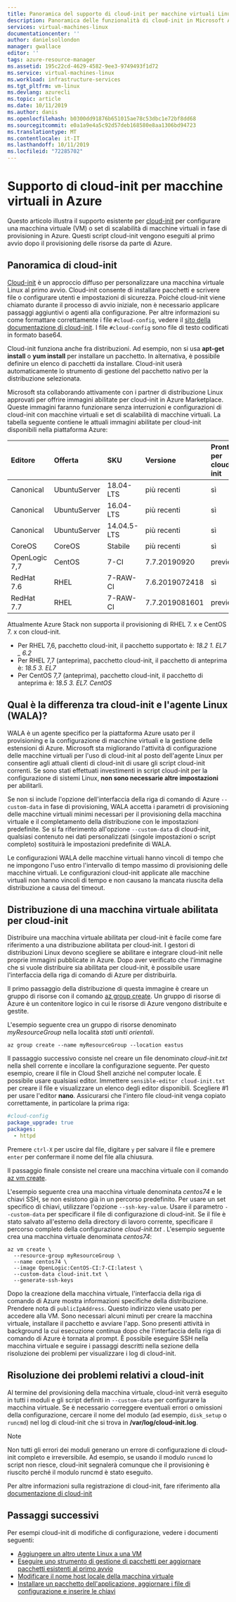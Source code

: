 ```yaml
---
title: Panoramica del supporto di cloud-init per macchine virtuali Linux in Azure | Microsoft Docs
description: Panoramica delle funzionalità di cloud-init in Microsoft Azure
services: virtual-machines-linux
documentationcenter: ''
author: danielsollondon
manager: gwallace
editor: ''
tags: azure-resource-manager
ms.assetid: 195c22cd-4629-4582-9ee3-9749493f1d72
ms.service: virtual-machines-linux
ms.workload: infrastructure-services
ms.tgt_pltfrm: vm-linux
ms.devlang: azurecli
ms.topic: article
ms.date: 10/11/2019
ms.author: danis
ms.openlocfilehash: b0300dd91876b651015ae78c53dbc1e72bf8dd68
ms.sourcegitcommit: e0a1a9e4a5c92d57deb168580e8aa1306bd94723
ms.translationtype: MT
ms.contentlocale: it-IT
ms.lasthandoff: 10/11/2019
ms.locfileid: "72285702"
---
```

# <a name="cloud-init-support-for-virtual-machines-in-azure"></a>Supporto di cloud-init per macchine virtuali in Azure
Questo articolo illustra il supporto esistente per [cloud-init](https://cloudinit.readthedocs.io) per configurare una macchina virtuale (VM) o set di scalabilità di macchine virtuali in fase di provisioning in Azure. Questi script cloud-init vengono eseguiti al primo avvio dopo il provisioning delle risorse da parte di Azure.  

## <a name="cloud-init-overview"></a>Panoramica di cloud-init
[Cloud-init](https://cloudinit.readthedocs.io) è un approccio diffuso per personalizzare una macchina virtuale Linux al primo avvio. Cloud-init consente di installare pacchetti e scrivere file o configurare utenti e impostazioni di sicurezza. Poiché cloud-init viene chiamato durante il processo di avvio iniziale, non è necessario applicare passaggi aggiuntivi o agenti alla configurazione.  Per altre informazioni su come formattare correttamente i file `#cloud-config`, vedere il [sito della documentazione di cloud-init](https://cloudinit.readthedocs.io/en/latest/topics/format.html#cloud-config-data).  I file `#cloud-config` sono file di testo codificati in formato base64.

Cloud-init funziona anche fra distribuzioni. Ad esempio, non si usa **apt-get install** o **yum install** per installare un pacchetto. In alternativa, è possibile definire un elenco di pacchetti da installare. Cloud-init userà automaticamente lo strumento di gestione del pacchetto nativo per la distribuzione selezionata.

Microsoft sta collaborando attivamente con i partner di distribuzione Linux approvati per offrire immagini abilitate per cloud-init in Azure Marketplace. Queste immagini faranno funzionare senza interruzioni e configurazioni di cloud-init con macchine virtuali e set di scalabilità di macchine virtuali. La tabella seguente contiene le attuali immagini abilitate per cloud-init disponibili nella piattaforma Azure:

| Editore | Offerta | SKU | Versione | Pronta per cloud-init |
|:--- |:--- |:--- |:--- |:--- |
|Canonical |UbuntuServer |18.04-LTS |più recenti |sì | 
|Canonical |UbuntuServer |16.04-LTS |più recenti |sì | 
|Canonical |UbuntuServer |14.04.5-LTS |più recenti |sì |
|CoreOS |CoreOS |Stabile |più recenti |sì |
|OpenLogic 7,7 |CentOS |7-CI |7.7.20190920 |preview |
|RedHat 7.6 |RHEL |7-RAW-CI |7.6.2019072418 |sì |
|RedHat 7.7 |RHEL |7-RAW-CI |7.7.2019081601 |preview |
    
Attualmente Azure Stack non supporta il provisioning di RHEL 7. x e CentOS 7. x con cloud-init.

* Per RHEL 7,6, pacchetto cloud-init, il pacchetto supportato è: *18.2 1. EL7 _ 6.2* 
* Per RHEL 7,7 (anteprima), pacchetto cloud-init, il pacchetto di anteprima è: *18.5 3. EL7*
* Per CentOS 7,7 (anteprima), pacchetto cloud-init, il pacchetto di anteprima è: *18.5 3. EL7. CentOS*

## <a name="what-is-the-difference-between-cloud-init-and-the-linux-agent-wala"></a>Qual è la differenza tra cloud-init e l'agente Linux (WALA)?
WALA è un agente specifico per la piattaforma Azure usato per il provisioning e la configurazione di macchine virtuali e la gestione delle estensioni di Azure. Microsoft sta migliorando l'attività di configurazione delle macchine virtuali per l'uso di cloud-init al posto dell'agente Linux per consentire agli attuali clienti di cloud-init di usare gli script cloud-init correnti.  Se sono stati effettuati investimenti in script cloud-init per la configurazione di sistemi Linux, **non sono necessarie altre impostazioni** per abilitarli. 

Se non si include l'opzione dell'interfaccia della riga di comando di Azure `--custom-data` in fase di provisioning, WALA accetta i parametri di provisioning delle macchine virtuali minimi necessari per il provisioning della macchina virtuale e il completamento della distribuzione con le impostazioni predefinite.  Se si fa riferimento all'opzione `--custom-data` di cloud-init, qualsiasi contenuto nei dati personalizzati (singole impostazioni o script completo) sostituirà le impostazioni predefinite di WALA. 

Le configurazioni WALA delle macchine virtuali hanno vincoli di tempo che ne impongono l'uso entro l'intervallo di tempo massimo di provisioning delle macchine virtuali.  Le configurazioni cloud-init applicate alle macchine virtuali non hanno vincoli di tempo e non causano la mancata riuscita della distribuzione a causa del timeout. 

## <a name="deploying-a-cloud-init-enabled-virtual-machine"></a>Distribuzione di una macchina virtuale abilitata per cloud-init
Distribuire una macchina virtuale abilitata per cloud-init è facile come fare riferimento a una distribuzione abilitata per cloud-init.  I gestori di distribuzioni Linux devono scegliere se abilitare e integrare cloud-init nelle proprie immagini pubblicate in Azure. Dopo aver verificato che l'immagine che si vuole distribuire sia abilitata per cloud-init, è possibile usare l'interfaccia della riga di comando di Azure per distribuirla. 

Il primo passaggio della distribuzione di questa immagine è creare un gruppo di risorse con il comando [az group create](/cli/azure/group). Un gruppo di risorse di Azure è un contenitore logico in cui le risorse di Azure vengono distribuite e gestite. 

L'esempio seguente crea un gruppo di risorse denominato *myResourceGroup* nella località *stati uniti orientali*.

```azurecli-interactive 
az group create --name myResourceGroup --location eastus
```
Il passaggio successivo consiste nel creare un file denominato *cloud-init.txt* nella shell corrente e incollare la configurazione seguente. Per questo esempio, creare il file in Cloud Shell anziché nel computer locale. È possibile usare qualsiasi editor. Immettere `sensible-editor cloud-init.txt` per creare il file e visualizzare un elenco degli editor disponibili. Scegliere #1 per usare l'editor **nano**. Assicurarsi che l'intero file cloud-init venga copiato correttamente, in particolare la prima riga:

```yaml
#cloud-config
package_upgrade: true
packages:
  - httpd
```
Premere `ctrl-X` per uscire dal file, digitare `y` per salvare il file e premere `enter` per confermare il nome del file alla chiusura.

Il passaggio finale consiste nel creare una macchina virtuale con il comando [az vm create](/cli/azure/vm). 

L'esempio seguente crea una macchina virtuale denominata *centos74* e le chiavi SSH, se non esistono già in un percorso predefinito. Per usare un set specifico di chiavi, utilizzare l'opzione `--ssh-key-value`.  Usare il parametro `--custom-data` per specificare il file di configurazione di cloud-init. Se il file è stato salvato all'esterno della directory di lavoro corrente, specificare il percorso completo della configurazione *cloud-init.txt* . L'esempio seguente crea una macchina virtuale denominata *centos74*:

```azurecli-interactive 
az vm create \
  --resource-group myResourceGroup \
  --name centos74 \
  --image OpenLogic:CentOS-CI:7-CI:latest \
  --custom-data cloud-init.txt \
  --generate-ssh-keys 
```

Dopo la creazione della macchina virtuale, l'interfaccia della riga di comando di Azure mostra informazioni specifiche della distribuzione. Prendere nota di `publicIpAddress`. Questo indirizzo viene usato per accedere alla VM.  Sono necessari alcuni minuti per creare la macchina virtuale, installare il pacchetto e avviare l'app. Sono presenti attività in background la cui esecuzione continua dopo che l'interfaccia della riga di comando di Azure è tornata al prompt. È possibile eseguire SSH nella macchina virtuale e seguire i passaggi descritti nella sezione della risoluzione dei problemi per visualizzare i log di cloud-init. 

## <a name="troubleshooting-cloud-init"></a>Risoluzione dei problemi relativi a cloud-init
Al termine del provisioning della macchina virtuale, cloud-init verrà eseguito in tutti i moduli e gli script definiti in `--custom-data` per configurare la macchina virtuale.  Se è necessario correggere eventuali errori o omissioni della configurazione, cercare il nome del modulo (ad esempio, `disk_setup` o `runcmd`) nel log di cloud-init che si trova in **/var/log/cloud-init.log**.

> [!NOTE]
> Non tutti gli errori dei moduli generano un errore di configurazione di cloud-init completo e irreversibile. Ad esempio, se usando il modulo `runcmd` lo script non riesce, cloud-init segnalerà comunque che il provisioning è riuscito perché il modulo runcmd è stato eseguito.

Per altre informazioni sulla registrazione di cloud-init, fare riferimento alla [documentazione di cloud-init](https://cloudinit.readthedocs.io/en/latest/topics/logging.html) 

## <a name="next-steps"></a>Passaggi successivi
Per esempi cloud-init di modifiche di configurazione, vedere i documenti seguenti:
 
- [Aggiungere un altro utente Linux a una VM](cloudinit-add-user.md)
- [Eseguire uno strumento di gestione di pacchetti per aggiornare pacchetti esistenti al primo avvio](cloudinit-update-vm.md)
- [Modificare il nome host locale della macchina virtuale](cloudinit-update-vm-hostname.md) 
- [Installare un pacchetto dell'applicazione, aggiornare i file di configurazione e inserire le chiavi](tutorial-automate-vm-deployment.md)
